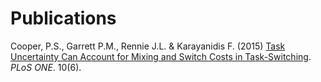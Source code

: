 # Publications



Cooper, P.S., Garrett P.M., Rennie J.L. & Karayanidis F. (2015) [Task Uncertainty Can Account for Mixing and Switch Costs in Task-Switching](http://journals.plos.org/plosone/article?id=10.1371/journal.pone.0131556). *PLoS ONE*. 10(6).